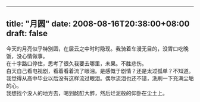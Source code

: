 
---
title: "月圆"
date: 2008-08-16T20:38:00+08:00
draft: false
---

今天的月亮似乎特别圆，在层云之中时时隐现。我骑着车漫无目的，没胃口吃晚饭，没心情做事。
<br>在十字路口停住，思考了很久我要去哪里，未果。不胜悲伤。
<br>白天自己看电视剧，看着看着流了眼泪。是感慨于剧情？还是太过孤单？不知道。我觉得从高中毕业以后没有这样流过眼泪。偶尔流泪也还不错，洗刷一下充满尘垢的心。
<br>我想找个没人的地方去，喝到酩酊大醉，然后烂泥般的仰卧在尘土上。
<br> 

